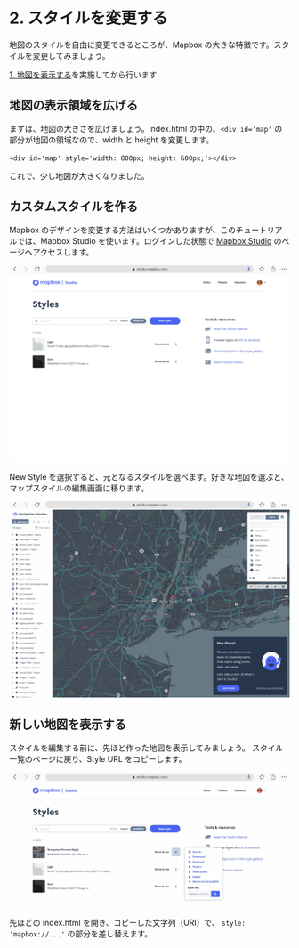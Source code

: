 # 2. スタイルを変更する

地図のスタイルを自由に変更できるところが、Mapbox の大きな特徴です。スタイルを変更してみましょう。

[1. 地図を表示する](1_INSTALL.md)を実施してから行います

## 地図の表示領域を広げる

まずは、地図の大きさを広げましょう。index.html の中の、`<div id='map'` の部分が地図の領域なので、width と height を変更します。

`<div id='map' style='width: 800px; height: 600px;'></div>`

これで、少し地図が大きくなりました。


## カスタムスタイルを作る

Mapbox のデザインを変更する方法はいくつかありますが、このチュートリアルでは、Mapbox Studio を使います。ログインした状態で
[Mapbox Studio](https://studio.mapbox.com/) のページへアクセスします。

![image](images/mbstudio.jpg) 

New Style を選択すると、元となるスタイルを選べます。好きな地図を選ぶと、マップスタイルの編集画面に移ります。

![image](images/mbstudio-edit.jpg)

## 新しい地図を表示する

スタイルを編集する前に、先ほど作った地図を表示してみましょう。
スタイル一覧のページに戻り、Style URL をコピーします。

![image](images/style-layers.jpg)

先ほどの index.html を開き、コピーした文字列（URI）で、 `style: 'mapbox://...'` の部分を差し替えます。

